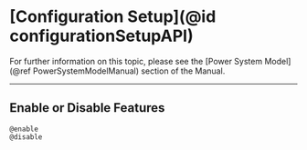 # [Configuration Setup](@id configurationSetupAPI)

For further information on this topic, please see the [Power System Model](@ref PowerSystemModelManual) section of the Manual.

---

## Enable or Disable Features
```@docs
@enable
@disable
```
